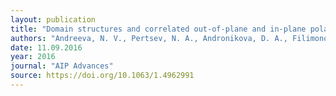 ```yaml
---
layout: publication
title: "Domain structures and correlated out-of-plane and in-plane polarization reorientations in pb(Zr0.96Ti0.04)O3 single crystal via piezoresponse force microscopy"
authors: "Andreeva, N. V., Pertsev, N. A., Andronikova, D. A., Filimonov, A. V., Leontiev, N. G., Leontyev, I. N., & Vakhrushev, S. B."
date: 11.09.2016
year: 2016
journal: "AIP Advances"
source: https://doi.org/10.1063/1.4962991
---
```

